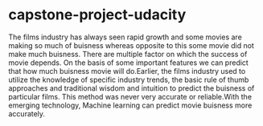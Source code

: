 # capstone-project-udacity

The films industry has always seen rapid growth and some movies are making so much of buisness
whereas opposite to this some movie did not make much buisness. There are multiple factor on
which the success of movie depends. On the basis of some important features we can predict that
how much buisness movie will do.Earlier, the films industry used to utilize the knowledge of
specific industry trends, the basic rule of thumb approaches and traditional wisdom and intuition to
predict the buisness of particular films. This method was never very accurate or reliable.With the
emerging technology, Machine learning can predict movie buisness more accurately.
